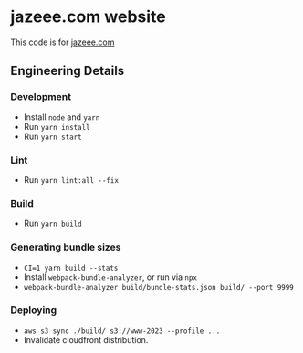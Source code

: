 # jazeee.com website

This code is for [jazeee.com](https://jazeee.com)

## Engineering Details

### Development

* Install `node` and `yarn`
* Run `yarn install`
* Run `yarn start`

### Lint

* Run `yarn lint:all --fix`

### Build

* Run `yarn build`

### Generating bundle sizes

* `CI=1 yarn build --stats`
* Install `webpack-bundle-analyzer`, or run via `npx`
* `webpack-bundle-analyzer build/bundle-stats.json build/ --port 9999`

### Deploying

* `aws s3 sync ./build/ s3://www-2023 --profile ...`
* Invalidate cloudfront distribution.
